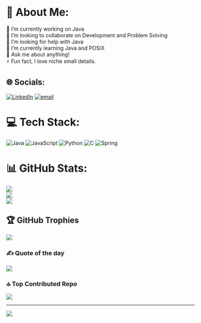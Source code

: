 # 💫 About Me:
🔭 I’m currently working on Java<br>👯 I’m looking to collaborate on Development and Problem Solving<br>🤝 I’m looking for help with Java<br>🌱 I’m currently learning Java and POSIX<br>💬 Ask me about anything!<br>⚡ Fun fact, I love niche small details.


## 🌐 Socials:
[![LinkedIn](https://img.shields.io/badge/LinkedIn-%230077B5.svg?logo=linkedin&logoColor=white)](https://linkedin.com/in/https://www.linkedin.com/in/swastik-singha-roy-2a90712b8/) [![email](https://img.shields.io/badge/Email-D14836?logo=gmail&logoColor=white)](mailto:swastiksingharoy135@gmail.com) 

# 💻 Tech Stack:
![Java](https://img.shields.io/badge/java-%23ED8B00.svg?style=for-the-badge&logo=openjdk&logoColor=white) ![JavaScript](https://img.shields.io/badge/javascript-%23323330.svg?style=for-the-badge&logo=javascript&logoColor=%23F7DF1E) ![Python](https://img.shields.io/badge/python-3670A0?style=for-the-badge&logo=python&logoColor=ffdd54) ![C](https://img.shields.io/badge/c-%2300599C.svg?style=for-the-badge&logo=c&logoColor=white) ![Spring](https://img.shields.io/badge/spring-%236DB33F.svg?style=for-the-badge&logo=spring&logoColor=white)
# 📊 GitHub Stats:
![](https://github-readme-stats.vercel.app/api?username=Swastik-Singha-Roy&theme=dark&hide_border=false&include_all_commits=true&count_private=false)<br/>
![](https://nirzak-streak-stats.vercel.app/?user=Swastik-Singha-Roy&theme=dark&hide_border=false)<br/>
![](https://github-readme-stats.vercel.app/api/top-langs/?username=Swastik-Singha-Roy&theme=dark&hide_border=false&include_all_commits=true&count_private=false&layout=compact)

## 🏆 GitHub Trophies
![](https://github-profile-trophy.vercel.app/?username=Swastik-Singha-Roy&theme=gotham&no-frame=false&no-bg=true&margin-w=4)

### ✍️ Quote of the day
![](https://quotes-github-readme.vercel.app/api?type=horizontal&theme=radical)

### 🔝 Top Contributed Repo
![](https://github-contributor-stats.vercel.app/api?username=Swastik-Singha-Roy&limit=5&theme=dark&combine_all_yearly_contributions=true)

---
[![](https://visitcount.itsvg.in/api?id=Swastik-Singha-Roy&icon=0&color=1)](https://visitcount.itsvg.in)

<!-- Proudly created with GPRM ( https://gprm.itsvg.in ) -->
